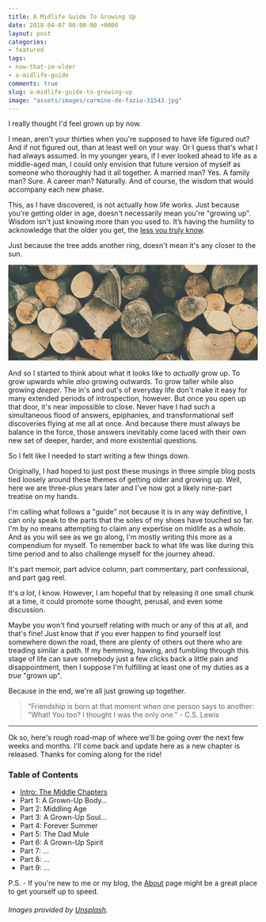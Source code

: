 ```yaml
---
title: A Midlife Guide To Growing Up
date: 2018-04-07 00:00:00 +0000
layout: post
categories:
- featured
tags:
- now-that-im-older
- a-midlife-guide
comments: true
slug: a-midlife-guide-to-growing-up
image: "assets/images/carmine-de-fazio-31543.jpg"
---
```

I really thought I'd feel grown up by now.

<!-- break -->

I mean, aren't your thirties when you're supposed to have life figured out? And if not figured out, than at least well on your way.  Or I guess that's what I had always assumed. In my younger years, if I ever looked ahead to life as a middle-aged man, I could only envision that future version of myself as someone who thoroughly had it all together. A married man? Yes. A family man? Sure. A career man? Naturally. And of course, the wisdom that would accompany each new phase.

This, as I have discovered, is not actually how life works. Just because you're getting older in age, doesn't necessarily mean you're "growing up". Wisdom isn't just knowing more than you used to. It’s having the humility to acknowledge that the older you get, the [less you truly know](https://twitter.com/ryanstraits/status/970835905974960128).

Just because the tree adds another ring, doesn't mean it's any closer to the sun.

![](/assets/images/paper-beard-13807-300px.jpg)

And so I started to think about what it looks like to _actually_ grow up. To grow upwards while _also_ growing outwards. To grow taller while also growing _deeper_. The in's and out's of everyday life don't make it easy for many extended periods of introspection, however. But once you open up that door, it's near impossible to close. Never have I had such a simultaneous flood of answers, epiphanies, and transformational self discoveries flying at me all at once. And because there must always be balance in the force, those answers inevitably come laced with their own new set of deeper, harder, and more existential questions.

So I felt like I needed to start writing a few things down.

Originally, I had hoped to just post these musings in three simple blog posts tied loosely around these themes of getting older and growing up. Well, here we are three-plus years later and I've now got a likely nine-part treatise on my hands.

I'm calling what follows a "guide" not because it is in any way definitive, I can only speak to the parts that the soles of my shoes have touched so far. I'm by no means attempting to claim any expertise on midlife as a whole. And as you will see as we go along, I'm mostly writing this more as a compendium for myself. To remember back to what life was like during this time period and to also challenge myself for the journey ahead.

It's part memoir, part advice column, part commentary, part confessional, and part gag reel.

It's _a lot_, I know. However, I am hopeful that by releasing it one small chunk at a time, it could promote some thought, perusal, and even some discussion.

Maybe you won't find yourself relating with much or any of this at all, and that's fine! Just know that if you ever happen to find yourself lost somewhere down the road, there are plenty of others out there who are treading similar a path. If my hemming, hawing, and fumbling through this stage of life can save somebody just a few clicks back a little pain and disappointment, then I suppose I'm fulfilling at least one of my duties as a _true_ "grown up".

Because in the end, we're all just growing up together.

> “Friendship is born at that moment when one person says to another: "What! You too? I thought I was the only one." - C.S. Lewis

---

Ok so, here's rough road-map of where we'll be going over the next few weeks and months. I'll come back and update here as a new chapter is released. Thanks for coming along for the ride!

### **Table of Contents**

* [Intro: The Middle Chapters](/2018/04/08/intro-the-middle-chapters.html)
* Part 1: A Grown-Up Body...
* Part 2: Middling Age
* Part 3: A Grown-Up Soul...
* Part 4: Forever Summer
* Part 5: The Dad Mule
* Part 6: A Grown-Up Spirit
* Part 7: ...
* Part 8: ...
* Part 9: ...

P.S. - If you're new to me or my blog, the [About](/about "About Me!") page might be a great place to get yourself up to speed.


###### _Images provided by_ [_Unsplash_](https://unsplash.com/)_._
